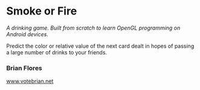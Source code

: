 # Smoke or Fire

*A drinking game.  Built from scratch to learn OpenGL programming on Android devices.*

Predict the color or relative value of the next card dealt in hopes of passing a large number of drinks to your friends.



### Brian Flores

www.votebrian.net